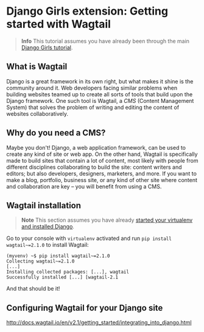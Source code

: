 # Django Girls extension: Getting started with Wagtail

> **Info** This tutorial assumes you have already been through the main [Django Girls tutorial](https://tutorial.djangogirls.org/).

## What is Wagtail

Django is a great framework in its own right, but what makes it shine is the community around it. Web developers facing similar problems when building websites teamed up to create all sorts of tools that build upon the Django framework. One such tool is Wagtail, a _CMS_ (Content Management System) that solves the problem of writing and editing the content of websites collaboratively.

## Why do you need a CMS?

Maybe you don't! Django, a web application framework, can be used to create any kind of site or web app. On the other hand, Wagtail is specifically made to build sites that contain a lot of content, most likely with people from different disciplines collaborating to build the site: content writers and editors; but also developers, designers, marketers, and more. If you want to make a blog, portfolio, business site, or any kind of other site where content and collaboration are key – you will benefit from using a CMS.

## Wagtail installation

> **Note** This section assumes you have already [started your virtualenv and installed Django](https://tutorial.djangogirls.org/en/django_installation/).

Go to your console with `virtualenv` activated and run `pip install wagtail~=2.1.0` to install Wagtail:

```
(myvenv) ~$ pip install wagtail~=2.1.0
Collecting wagtail~=2.1.0
[...]
Installing collected packages: [...], wagtail
Successfully installed [...] [wagtail-2.1
```

And that should be it!

## Configuring Wagtail for your Django site

http://docs.wagtail.io/en/v2.1/getting_started/integrating_into_django.html
